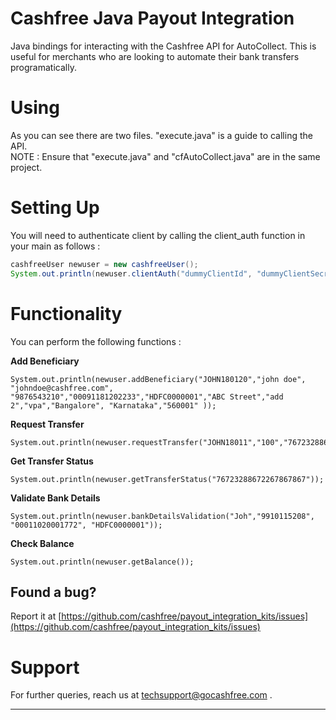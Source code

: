#  Cashfree Java Payout Integration 

Java bindings for interacting with the Cashfree API for AutoCollect. This is useful for merchants who are looking to automate their bank transfers programatically. 

# Using 

As you can see there are two files. "execute.java" is a guide to calling the API. <br />
NOTE : Ensure that "execute.java" and "cfAutoCollect.java" are in the same project.

# Setting Up

You will need to authenticate client by calling the client_auth function in your main as follows : 

```java
cashfreeUser newuser = new cashfreeUser();                                                                                                                                          
System.out.println(newuser.clientAuth("dummyClientId", "dummyClientSecret","TEST/PROD"));  
```



# Functionality

You can perform the following functions : 

**Add Beneficiary**
```
System.out.println(newuser.addBeneficiary("JOHN180120","john doe", "johndoe@cashfree.com", "9876543210","00091181202233","HDFC0000001","ABC Street","add 2","vpa","Bangalore", "Karnataka","560001" ));

```

**Request Transfer**
```
System.out.println(newuser.requestTransfer("JOHN18011","100","76723288672267867867","banktransfer","optional"));
```
**Get Transfer Status**

```
System.out.println(newuser.getTransferStatus("76723288672267867867"));
```
**Validate Bank Details**

```
System.out.println(newuser.bankDetailsValidation("Joh","9910115208", "00011020001772", "HDFC0000001"));
```

**Check Balance**

```
System.out.println(newuser.getBalance());
```

## Found a bug?

Report it at [https://github.com/cashfree/payout_integration_kits/issues](https://github.com/cashfree/payout_integration_kits/issues)

# Support

For further queries, reach us at techsupport@gocashfree.com .

********************************************************************************** 

